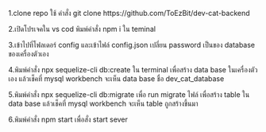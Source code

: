 <p>1.clone repo ใช้ คำสั่ง git clone https://github.com/ToEzBit/dev-cat-backend</p>
<p>2.เปิดโปรเจคใน vs cod พิมพ์คำสั่ง npm i ใน teminal</p>
<p>3.เข้าไปที่โฟลเดอร์ config และเข้าไฟล์ config.json เปลี่ยน password เป็นของ database ของเครื่องตัวเอง</p>
<p>4.พิมพ์คำสั่ง npx sequelize-cli db:create ใน terminal เพื่อสร้าง data base ในเครื่องตัวเอง แล้วเช็คที่ mysql workbench จะเห็น data base ชื่อ dev_cat_database</p>
<p>5.พิมพ์คำสั่ง npx sequelize-cli db:migrate เพื่อ run migrate ไฟล์ เพื่อสร้าง table ใน data base แล้วเช็คที่ mysql workbench จะเห็น table ถูกสร้างขึ้นมา</p>
<p>6.พิมพ์คำสั่ง npm start เพื่อสั่ง start sever </p>
